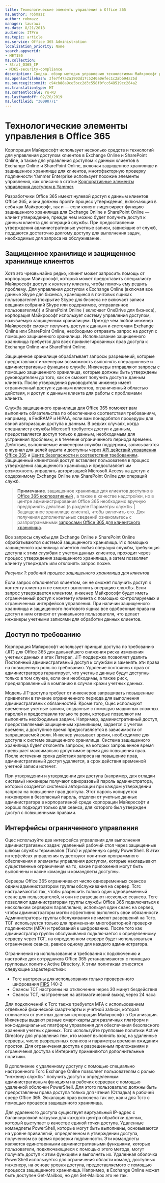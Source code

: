 ```yaml
---
title: Технологические элементы управления в Office 365
ms.author: robmazz
author: robmazz
manager: laurawi
ms.date: 8/21/2018
audience: ITPro
ms.topic: article
ms.service: Office 365 Administration
localization_priority: None
search.appverid:
- MET150
ms.collection:
- Strat_O365_IP
- M365-security-compliance
description: Сводка. обзор методик управления технологиями Майкрософт для Office 365.
ms.openlocfilehash: 3fe7f47a2a1903d17c5240a0efec1c2abb94a25d
ms.sourcegitcommit: c94cb88a9ce5bcc2d3c558f0fcc648519cc264a2
ms.translationtype: MT
ms.contentlocale: ru-RU
ms.lasthandoff: 02/20/2019
ms.locfileid: "30090771"
---
```

# <a name="office-365-technology-controls"></a>Технологические элементы управления в Office 365 

Корпорация Майкрософт использует несколько средств и технологий для управления доступом клиентов в Exchange Online и SharePoint Online, а также для управления доступом к данным клиентов в Exchange Online и SharePoint Online, включая защищенное хранилище и защищенное хранилище для клиентов, многофакторную проверку подлинности Yammer Enterprise использует похожие элементы управления, как описано в статье [Корпоративные элементы управления доступом в Yammer](office-365-yammer-enterprise-access-controls.md).

Разработчики Office 365 имеют нулевой доступ к данным клиентов Office 365, и они должны пройти процесс утверждения, включающий в себя как Майкрософт, так и — если клиент лицензирует функцию защищенного хранилища для Exchange Online и SharePoint Online — клиент утверждение, прежде чем можно будет получить доступ к данным клиента для операций службы. При предоставлении утверждения административные учетные записи, зависящие от служб, поддаются достаточно долгому доступу для выполнения задач, необходимых для запроса на обслуживание.

## <a name="lockbox-and-customer-lockbox"></a>Защищенное хранилище и защищенное хранилище клиентов
Хотя это чрезвычайно редко, клиент может запросить помощь от корпорации Майкрософт, который может предоставить специалисту Майкрософт доступ к контенту клиента, чтобы помочь ему решить проблему. Для управления доступом к Exchange Online (включая все данные Skype для бизнеса, хранящиеся в почтовых ящиках пользователей (покрытие Skype для бизнеса не включает записи вещания собраний Skype или содержимое, отправленное пользователям)) и SharePoint Online ( включает OneDrive для бизнеса), корпорация Майкрософт использует систему управления доступом, называемую защищенным хранилищем. Прежде чем любой инженер Майкрософт сможет получить доступ к данным и системам Exchange Online или SharePoint Online, необходимо отправить запрос на доступ с помощью защищенного хранилища. Использование защищенного хранилища требуется для всех привилегированных прав доступа к Exchange Online или SharePoint Online.

Защищенное хранилище обрабатывает запросы разрешений, которые предоставляют инженерам возможность выполнять операционные и административные функции в службе. Инженеры отправляют запросы с помощью защищенного хранилища, которые должны быть утверждены руководителем до того, как он сможет получить доступ к данным клиента. После утверждения руководителя инженер имеет ограниченный доступ к данным клиентов, ограниченный областью действия, и доступ к данным клиента для работы с проблемами клиента.

Служба защищенного хранилища для Office 365 поможет вам выполнить обязательства по обеспечению соответствия требованиям, например, в FedRAMP и HIPAA, если вам понадобятся процедуры для явной авторизации доступа к данным. В редких случаях, когда специалисту службы Microsoft требуется доступ к данным, предоставляется доступ только к данным, необходимым для устранения проблемы, и в течение ограниченного периода времени. Действия, выполняемые инженером службы поддержки, записываются в журнал для целей аудита и доступны через [API действий управления Office 365](https://msdn.microsoft.com/library/office/dn707383.aspx) и [Центр безопасности и соответствия требованиям](http://protection.office.com/). Защищенный клиентский доступ вставляет пользователя в процесс утверждения защищенного хранилища и предоставляет им возможность управлять авторизацией Microsoft Access на доступ к содержимому Exchange Online или SharePoint Online для операций служб.

>**Примечание**. защищенное хранилище для клиентов доступно в [Office 365 корпоративный](https://products.office.com/business/office-365-enterprise-e5-business-software) , а также в качестве надстройки, но в центре администрирования Office 365 необходимо вручную предпринять действия (в разделе Параметры службы | Защищенное хранилище клиента), чтобы включить его. Для получения дополнительных сведений ознакомьтесь с разпрограммными [запросами Office 365 для клиентского хранилища](https://support.office.com/article/Office-365-Customer-Lockbox-Requests-36f9cdd1-e64c-421b-a7e4-4a54d16440a2).

Все запросы службы для Exchange Online и SharePoint Online обрабатываются системой защищенного хранилища. И с помощью защищенного хранилища клиентов любая операция службы, требующая доступа к этим службам с учетом данных клиентов, проходит через процесс утверждения защищенного хранилища, а затем позволяет клиенту утверждать или отклонять запрос позже.
 
*Рисунок 1: рабочий процесс защищенного хранилища для клиентов*

Если запрос отклоняется клиентом, он не сможет получить доступ к контенту клиента и не сможет выполнить операцию службы. Если запрос утверждается клиентом, инженер Майкрософт будет иметь ограниченный доступ к контенту клиента с помощью контролируемых и ограниченных интерфейсов управления. При наличии защищенного хранилища и защищенного почтового ящика все одобренные права на доступ к ним отвисят от уникального пользователя, что делает инженеры учетными записями для обработки данных клиентов.

## <a name="just-in-time-access"></a>Доступ по требованию
Корпорация Майкрософт использует принцип доступа по требованию (JIT) для Office 365 для дальнейшего снижения риска изменения учетных данных и атак Латерал. JIT-поддержка позволяет удалить Постоянный административный доступ к службам и заменять эти права на повышенную роль по требованию. Удаление постоянных прав от администраторов гарантирует, что учетные данные будут доступны только в том случае, если они необходимы, а также риск, преднаправленный в компанию в случае кражи учетных данных.

Модель JIT-доступа требует от инженеров запрашивать повышенные привилегии в течение ограниченного периода для выполнения административных обязанностей. Кроме того, Оцес используют временные учетные записи, созданные с помощью машинных сложных паролей и предоставили только те роли, которые позволяют им выполнять необходимые задачи. Например, административный доступ, предоставляемый защищенным хранилищем, задается с учетом времени, а доступное время предоставляется в зависимости от запрашиваемой роли. Инженер указывает время, необходимое для доступа к системе защищенного хранилища. Система защищенного хранилища будет отклонять запросы, на которых запрошенное время превышает максимально допустимое время для повышения прав. После истечения срока действия запроса на повышение прав, административный доступ удаляется, а срок действия временной учетной записи истечет.

При утверждении и утверждении для доступа (например, для отладки системы) инженеры получают одноразовый пароль администратора, который создается системой авторизации при каждом утверждении запроса на повышение прав доступа. Этот пароль копируется инженером в безопасный пароль, отделен от учетных данных администратора в корпоративной среде корпорации Майкрософт и хорошо подходит только для сеанса, для которого был утвержден доступ с повышенными правами.

## <a name="constrained-management-interfaces"></a>Интерфейсы ограниченного управления
Оцес используйте два интерфейса управления для выполнения административных задач: удаленный рабочий стол через защищенные шлюзы службы терминалов (Тсгс) и удаленную среду PowerShell. В этих интерфейсах управления существуют политики программного обеспечения и элементы управления доступом, которые накладывают существенные ограничения на то, какие приложения могут быть выполнены и какие команды и командлеты доступны. 

Серверы Office 365 ограничивают число одновременных сеансов одним администратором группы обслуживания на сервер. Тсгс настраиваются так, чтобы разрешить только один одновременный сеанс для пользователей, и они не разрешают несколько сеансов. Тсгс позволяют администраторам группы службы Office 365 подключаться к нескольким серверам параллельно, используя один сеанс на сервер, чтобы администраторы могли эффективно выполнять свои обязанности. Администраторы группы обслуживания не имеют разрешений на Тсгс. ТСГ используется только для применения многофакторной проверки подлинности (MFA) и требований к шифрованию. После того как администратор группы обслуживания подключается к определенному серверу через ТСГ, на определенном сервере будет использоваться ограничение сеанса, равное одному для каждого администратора.

Ограничения на использование и требования к подключению и настройке для сотрудников Office 365 устанавливаются с помощью групповых политик Active Directory. К этим политикам относятся следующие характеристики:
- Тсгс настроены для использования только проверенного шифрования [FIPS](https://www.microsoft.com/en-us/TrustCenter/Compliance/FIPS) 140-2
- Сеансы ТСГ настроены на отключение через 30 минут бездействия
- Сеансы ТСГ, настроенные на автоматический выход через 24 часа

Для подключений к Тсгс также требуется MFA с использованием отдельной физической смарт-карты и учетной записи, которая отличается от учетных данных корпорации Майкрософт в Организации. Инженеры выдают разные смарт-карты для различных платформ и конфиденциальных платформ управления для обеспечения безопасного хранения учетных данных. Тсгс используйте групповые политики Active Directory для управления тем, кто может выполнять вход на удаленные серверы, число разрешенных сеансов и параметры времени ожидания простоя. Для ограничения доступа к разрешенным приложениям и ограничения доступа к Интернету применяются дополнительные политики.

В дополнение к удаленному доступу с помощью специально настроенного Тсгс Exchange Online позволяет пользователям с ролью "инженер службы" получить доступ к определенным административным функциям на рабочих серверах с помощью удаленной оболочки PowerShell. Для этого пользователю должны быть предоставлены права доступа только для чтения (Отладка) в рабочей среде Office 365. Эскалация прав включена так же, как и для Тсгс с помощью процесса защищенного хранилища.

Для удаленного доступа существует виртуальный IP-адрес с балансировкой нагрузки для каждого центра обработки данных, который выступает в качестве единой точки доступа. Удаленные командлеты PowerShell, которые могут быть выполнены, основываются на уровне привилегий, определенном в утверждении доступа, полученном во время проверки подлинности. Эти командлеты являются единственными административными функциями, которые пользователи, подключающиеся с помощью этого метода, могут получать доступ к этим функциям и выполнять их. Удаленная оболочка PowerShell используется для ограничения области команд, доступных инженеру, на основе уровня доступа, предоставляемого с помощью процесса защищенного хранилища. Например, в Exchange Online может быть доступен Get-Mailbox, но для Set-Mailbox это не так.
